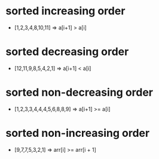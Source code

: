 # sorted increasing order 
- [1,2,3,4,8,10,11] => a[i+1] > a[i]

# sorted decreasing order 
- [12,11,9,8,5,4,2,1] => a[i+1] < a[i]

# sorted non-decreasing order
- [1,2,3,3,4,4,4,5,6,8,8,9] => a[i+1] >= a[i]

# sorted non-increasing order
- [9,7,7,5,3,2,1] => arr[i] >= arr[i + 1]
